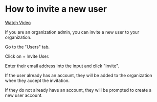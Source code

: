 # How to invite a new user

[Watch Video](https://help.openfido.org/assets/invite_new_user.mp4)

If you are an organization admin, you can invite a new user to your organization.

Go to the "Users" tab.

Click on + Invite User.

Enter their email address into the input and click "Invite".

If the user already has an account, they will be added to the organization when they accept the invitation.

If they do not already have an account, they will be prompted to create a new user account.
